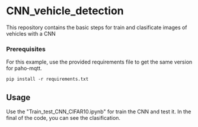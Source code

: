 # CNN_vehicle_detection
This repository contains the basic steps for train and clasificate images of vehicles with a CNN


### Prerequisites 
For this example, use the provided requirements file to get the same version for paho-mqtt.

```
pip install -r requirements.txt
```

## Usage
Use the "Train_test_CNN_CIFAR10.ipynb" for train the CNN and test it. In the final of the code, you can see the clasification.
